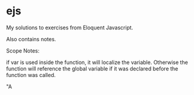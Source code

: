 # ejs
My solutions to exercises from Eloquent Javascript.

Also contains notes.

Scope Notes:

if var is used inside the function, it will localize the variable.
Otherwise the function will reference the global variable if it was declared before the function was called.

"A
